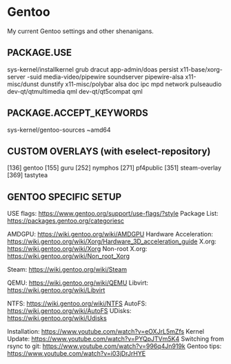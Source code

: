# Gentoo
My current Gentoo settings and other shenanigans.

## PACKAGE.USE
sys-kernel/installkernel grub dracut
app-admin/doas persist
x11-base/xorg-server -suid
media-video/pipewire soundserver pipewire-alsa
x11-misc/dunst dunstify
x11-misc/polybar alsa doc ipc mpd network pulseaudio
dev-qt/qtmultimedia qml
dev-qt/qt5compat qml


## PACKAGE.ACCEPT_KEYWORDS
sys-kernel/gentoo-sources ~amd64


## CUSTOM OVERLAYS (with eselect-repository)
[136] gentoo
[155] guru
[252] nymphos
[271] pf4public
[351] steam-overlay
[369] tastytea

## GENTOO SPECIFIC SETUP
USE flags: https://www.gentoo.org/support/use-flags/?style
Package List: https://packages.gentoo.org/categoriesc

AMDGPU: https://wiki.gentoo.org/wiki/AMDGPU
Hardware Acceleration: https://wiki.gentoo.org/wiki/Xorg/Hardware_3D_acceleration_guide
X.org: https://wiki.gentoo.org/wiki/Xorg
Non-root X.org: https://wiki.gentoo.org/wiki/Non_root_Xorg

Steam: https://wiki.gentoo.org/wiki/Steam

QEMU: https://wiki.gentoo.org/wiki/QEMU
Libvirt: https://wiki.gentoo.org/wiki/Libvirt

NTFS: https://wiki.gentoo.org/wiki/NTFS
AutoFS: https://wiki.gentoo.org/wiki/AutoFS
UDisks: https://wiki.gentoo.org/wiki/Udisks

Installation: https://www.youtube.com/watch?v=eOXJrL5mZfs
Kernel Update: https://www.youtube.com/watch?v=PYQpJTVm5K4
Switching from rsync to git: https://www.youtube.com/watch?v=996q4Jn919k
Gentoo tips: https://www.youtube.com/watch?v=i03jDrJrHYE
